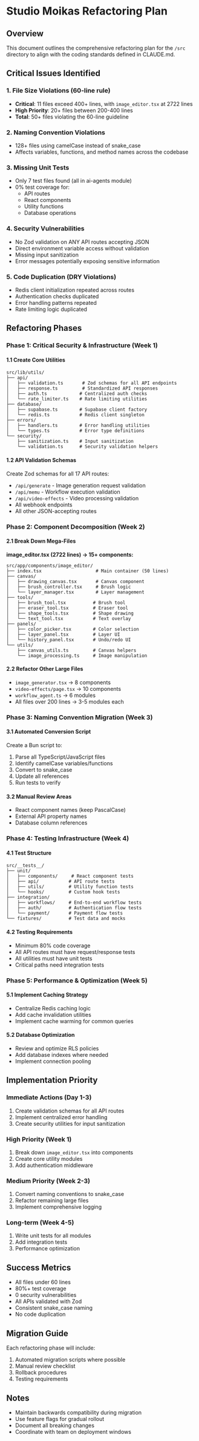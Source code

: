 # Studio Moikas Refactoring Plan

## Overview
This document outlines the comprehensive refactoring plan for the `/src` directory to align with the coding standards defined in CLAUDE.md.

## Critical Issues Identified

### 1. File Size Violations (60-line rule)
- **Critical**: 11 files exceed 400+ lines, with `image_editor.tsx` at 2722 lines
- **High Priority**: 20+ files between 200-400 lines
- **Total**: 50+ files violating the 60-line guideline

### 2. Naming Convention Violations
- 128+ files using camelCase instead of snake_case
- Affects variables, functions, and method names across the codebase

### 3. Missing Unit Tests
- Only 7 test files found (all in ai-agents module)
- 0% test coverage for:
  - API routes
  - React components
  - Utility functions
  - Database operations

### 4. Security Vulnerabilities
- No Zod validation on ANY API routes accepting JSON
- Direct environment variable access without validation
- Missing input sanitization
- Error messages potentially exposing sensitive information

### 5. Code Duplication (DRY Violations)
- Redis client initialization repeated across routes
- Authentication checks duplicated
- Error handling patterns repeated
- Rate limiting logic duplicated

## Refactoring Phases

### Phase 1: Critical Security & Infrastructure (Week 1)

#### 1.1 Create Core Utilities
```
src/lib/utils/
├── api/
│   ├── validation.ts       # Zod schemas for all API endpoints
│   ├── response.ts         # Standardized API responses
│   ├── auth.ts            # Centralized auth checks
│   └── rate_limiter.ts    # Rate limiting utilities
├── database/
│   ├── supabase.ts        # Supabase client factory
│   └── redis.ts           # Redis client singleton
├── errors/
│   ├── handlers.ts        # Error handling utilities
│   └── types.ts           # Error type definitions
└── security/
    ├── sanitization.ts    # Input sanitization
    └── validation.ts      # Security validation helpers
```

#### 1.2 API Validation Schemas
Create Zod schemas for all 17 API routes:
- `/api/generate` - Image generation request validation
- `/api/memu` - Workflow execution validation
- `/api/video-effects` - Video processing validation
- All webhook endpoints
- All other JSON-accepting routes

### Phase 2: Component Decomposition (Week 2)

#### 2.1 Break Down Mega-Files
**image_editor.tsx (2722 lines) → 15+ components:**
```
src/app/components/image_editor/
├── index.tsx                    # Main container (50 lines)
├── canvas/
│   ├── drawing_canvas.tsx       # Canvas component
│   ├── brush_controller.tsx     # Brush logic
│   └── layer_manager.tsx        # Layer management
├── tools/
│   ├── brush_tool.tsx          # Brush tool
│   ├── eraser_tool.tsx         # Eraser tool
│   ├── shape_tools.tsx         # Shape drawing
│   └── text_tool.tsx           # Text overlay
├── panels/
│   ├── color_picker.tsx        # Color selection
│   ├── layer_panel.tsx         # Layer UI
│   └── history_panel.tsx       # Undo/redo UI
└── utils/
    ├── canvas_utils.ts         # Canvas helpers
    └── image_processing.ts     # Image manipulation
```

#### 2.2 Refactor Other Large Files
- `image_generator.tsx` → 8 components
- `video-effects/page.tsx` → 10 components
- `workflow_agent.ts` → 6 modules
- All files over 200 lines → 3-5 modules each

### Phase 3: Naming Convention Migration (Week 3)

#### 3.1 Automated Conversion Script
Create a Bun script to:
1. Parse all TypeScript/JavaScript files
2. Identify camelCase variables/functions
3. Convert to snake_case
4. Update all references
5. Run tests to verify

#### 3.2 Manual Review Areas
- React component names (keep PascalCase)
- External API property names
- Database column references

### Phase 4: Testing Infrastructure (Week 4)

#### 4.1 Test Structure
```
src/__tests__/
├── unit/
│   ├── components/     # React component tests
│   ├── api/           # API route tests
│   ├── utils/         # Utility function tests
│   └── hooks/         # Custom hook tests
├── integration/
│   ├── workflows/     # End-to-end workflow tests
│   ├── auth/          # Authentication flow tests
│   └── payment/       # Payment flow tests
└── fixtures/          # Test data and mocks
```

#### 4.2 Testing Requirements
- Minimum 80% code coverage
- All API routes must have request/response tests
- All utilities must have unit tests
- Critical paths need integration tests

### Phase 5: Performance & Optimization (Week 5)

#### 5.1 Implement Caching Strategy
- Centralize Redis caching logic
- Add cache invalidation utilities
- Implement cache warming for common queries

#### 5.2 Database Optimization
- Review and optimize RLS policies
- Add database indexes where needed
- Implement connection pooling

## Implementation Priority

### Immediate Actions (Day 1-3)
1. Create validation schemas for all API routes
2. Implement centralized error handling
3. Create security utilities for input sanitization

### High Priority (Week 1)
1. Break down `image_editor.tsx` into components
2. Create core utility modules
3. Add authentication middleware

### Medium Priority (Week 2-3)
1. Convert naming conventions to snake_case
2. Refactor remaining large files
3. Implement comprehensive logging

### Long-term (Week 4-5)
1. Write unit tests for all modules
2. Add integration tests
3. Performance optimization

## Success Metrics
- All files under 60 lines
- 80%+ test coverage
- 0 security vulnerabilities
- All APIs validated with Zod
- Consistent snake_case naming
- No code duplication

## Migration Guide
Each refactoring phase will include:
1. Automated migration scripts where possible
2. Manual review checklist
3. Rollback procedures
4. Testing requirements

## Notes
- Maintain backwards compatibility during migration
- Use feature flags for gradual rollout
- Document all breaking changes
- Coordinate with team on deployment windows